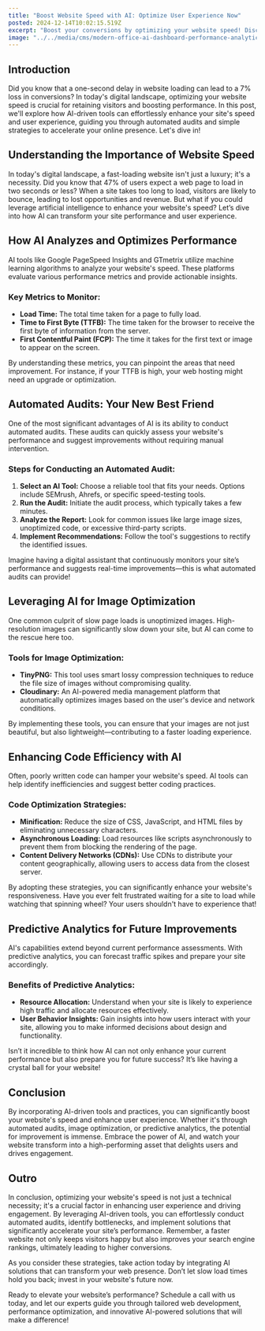 ```yaml
---
title: "Boost Website Speed with AI: Optimize User Experience Now"
posted: 2024-12-14T10:02:15.519Z
excerpt: "Boost your conversions by optimizing your website speed! Discover how AI can transform performance and keep your visitors engaged. Don't let slow load times cost you!"
image: "../../media/cms/modern-office-ai-dashboard-performance-analytics.png"
---
```


## Introduction

Did you know that a one-second delay in website loading can lead to a 7% loss in conversions? In today's digital landscape, optimizing your website speed is crucial for retaining visitors and boosting performance. In this post, we'll explore how AI-driven tools can effortlessly enhance your site's speed and user experience, guiding you through automated audits and simple strategies to accelerate your online presence. Let's dive in!

## Understanding the Importance of Website Speed

In today's digital landscape, a fast-loading website isn't just a luxury; it's a necessity. Did you know that 47% of users expect a web page to load in two seconds or less? When a site takes too long to load, visitors are likely to bounce, leading to lost opportunities and revenue. But what if you could leverage artificial intelligence to enhance your website's speed? Let’s dive into how AI can transform your site performance and user experience.

## How AI Analyzes and Optimizes Performance

AI tools like Google PageSpeed Insights and GTmetrix utilize machine learning algorithms to analyze your website's speed. These platforms evaluate various performance metrics and provide actionable insights.  

### Key Metrics to Monitor:

- **Load Time:** The total time taken for a page to fully load.
- **Time to First Byte (TTFB):** The time taken for the browser to receive the first byte of information from the server.
- **First Contentful Paint (FCP):** The time it takes for the first text or image to appear on the screen.

By understanding these metrics, you can pinpoint the areas that need improvement. For instance, if your TTFB is high, your web hosting might need an upgrade or optimization.

## Automated Audits: Your New Best Friend

One of the most significant advantages of AI is its ability to conduct automated audits. These audits can quickly assess your website's performance and suggest improvements without requiring manual intervention.

### Steps for Conducting an Automated Audit:

1. **Select an AI Tool:** Choose a reliable tool that fits your needs. Options include SEMrush, Ahrefs, or specific speed-testing tools.
2. **Run the Audit:** Initiate the audit process, which typically takes a few minutes.
3. **Analyze the Report:** Look for common issues like large image sizes, unoptimized code, or excessive third-party scripts.
4. **Implement Recommendations:** Follow the tool's suggestions to rectify the identified issues.

Imagine having a digital assistant that continuously monitors your site’s performance and suggests real-time improvements—this is what automated audits can provide!

## Leveraging AI for Image Optimization

One common culprit of slow page loads is unoptimized images. High-resolution images can significantly slow down your site, but AI can come to the rescue here too.

### Tools for Image Optimization:

- **TinyPNG:** This tool uses smart lossy compression techniques to reduce the file size of images without compromising quality.
- **Cloudinary:** An AI-powered media management platform that automatically optimizes images based on the user's device and network conditions.

By implementing these tools, you can ensure that your images are not just beautiful, but also lightweight—contributing to a faster loading experience.

## Enhancing Code Efficiency with AI

Often, poorly written code can hamper your website's speed. AI tools can help identify inefficiencies and suggest better coding practices.

### Code Optimization Strategies:

- **Minification:** Reduce the size of CSS, JavaScript, and HTML files by eliminating unnecessary characters.
- **Asynchronous Loading:** Load resources like scripts asynchronously to prevent them from blocking the rendering of the page.
- **Content Delivery Networks (CDNs):** Use CDNs to distribute your content geographically, allowing users to access data from the closest server.

By adopting these strategies, you can significantly enhance your website's responsiveness. Have you ever felt frustrated waiting for a site to load while watching that spinning wheel? Your users shouldn't have to experience that!

## Predictive Analytics for Future Improvements

AI's capabilities extend beyond current performance assessments. With predictive analytics, you can forecast traffic spikes and prepare your site accordingly.

### Benefits of Predictive Analytics:

- **Resource Allocation:** Understand when your site is likely to experience high traffic and allocate resources effectively.
- **User Behavior Insights:** Gain insights into how users interact with your site, allowing you to make informed decisions about design and functionality.

Isn’t it incredible to think how AI can not only enhance your current performance but also prepare you for future success? It’s like having a crystal ball for your website!

## Conclusion

By incorporating AI-driven tools and practices, you can significantly boost your website's speed and enhance user experience. Whether it's through automated audits, image optimization, or predictive analytics, the potential for improvement is immense. Embrace the power of AI, and watch your website transform into a high-performing asset that delights users and drives engagement.

## Outro

In conclusion, optimizing your website's speed is not just a technical necessity; it's a crucial factor in enhancing user experience and driving engagement. By leveraging AI-driven tools, you can effortlessly conduct automated audits, identify bottlenecks, and implement solutions that significantly accelerate your site’s performance. Remember, a faster website not only keeps visitors happy but also improves your search engine rankings, ultimately leading to higher conversions.

As you consider these strategies, take action today by integrating AI solutions that can transform your web presence. Don’t let slow load times hold you back; invest in your website's future now.  

Ready to elevate your website’s performance? Schedule a call with us today, and let our experts guide you through tailored web development, performance optimization, and innovative AI-powered solutions that will make a difference!